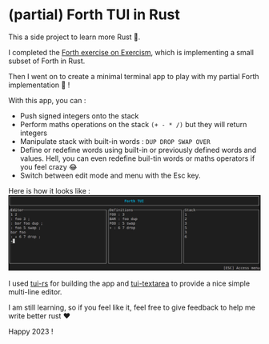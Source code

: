 # (partial) Forth TUI in Rust

This a side project to learn more Rust 🦀.

I completed the [Forth exercise on Exercism](https://exercism.org/tracks/rust/exercises/forth), which is implementing a small subset of Forth in Rust.

Then I went on to create a minimal terminal app to play with my partial Forth implementation 🥳 !

With this app, you can :

- Push signed integers onto the stack
- Perform maths operations on the stack ```(+ - * /)``` but they will return integers
- Manipulate stack with built-in words : ```DUP DROP SWAP OVER```
- Define or redefine words using built-in or previously defined words and values. Hell, you can even redefine buil-tin words or maths operators if you feel crazy 😂
- Switch between edit mode and menu with the Esc key.

Here is how it looks like :
![alt text](forth_tui.png "Forth tui screenshot")

I used [tui-rs](https://github.com/fdehau/tui-rs) for building the app and [tui-textarea](https://github.com/rhysd/tui-textarea) to provide a nice simple multi-line editor.

I am still learning, so if you feel like it, feel free to give feedback to help me write better rust ❤️

Happy 2023 !
